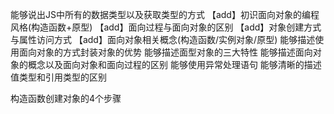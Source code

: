 能够说出JS中所有的数据类型以及获取类型的方式
【add】初识面向对象的编程风格(构造函数+原型)
【add】面向过程与面向对象的区别
【add】对象创建方式与属性访问方式
【add】面向对象相关概念(构造函数/实例对象/原型)
能够描述使用面向对象的方式封装对象的优势
能够描述面型对象的三大特性
能够描述面向对象的概念以及面向对象和面向过程的区别
能够使用异常处理语句
能够清晰的描述值类型和引用类型的区别


构造函数创建对象的4个步骤
